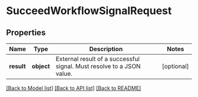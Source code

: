 # SucceedWorkflowSignalRequest

## Properties
Name | Type | Description | Notes
------------ | ------------- | ------------- | -------------
**result** | **object** | External result of a successful signal. Must resolve to a JSON value. | [optional] 

[[Back to Model list]](../README.md#documentation-for-models) [[Back to API list]](../README.md#documentation-for-api-endpoints) [[Back to README]](../README.md)


